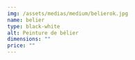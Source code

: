 ```yaml
---
img: /assets/medias/medium/belierok.jpg
name: belier
type: black-white
alt: Peinture de bélier
dimensions: ""
price: ""
---
```

